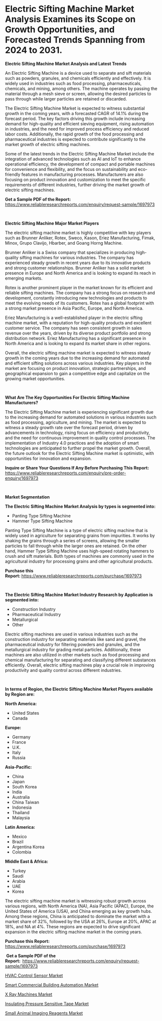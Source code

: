 <p><h1>Electric Sifting Machine Market Analysis Examines its Scope on Growth Opportunities, and Forecasted Trends Spanning from 2024 to 2031.</h1></p><p><strong>Electric Sifting Machine Market Analysis and Latest Trends</strong></p>
<p><p>An Electric Sifting Machine is a device used to separate and sift materials such as powders, granules, and chemicals efficiently and effectively. It is widely used in industries such as food processing, pharmaceuticals, chemicals, and mining, among others. The machine operates by passing the material through a mesh sieve or screen, allowing the desired particles to pass through while larger particles are retained or discarded.</p><p>The Electric Sifting Machine Market is expected to witness substantial growth in the coming years, with a forecasted CAGR of 14.1% during the forecast period. The key factors driving this growth include increasing demand for high-quality and efficient sieving equipment, rising automation in industries, and the need for improved process efficiency and reduced labor costs. Additionally, the rapid growth of the food processing and pharmaceutical industries is expected to contribute significantly to the market growth of electric sifting machines.</p><p>Some of the latest trends in the Electric Sifting Machine Market include the integration of advanced technologies such as AI and IoT to enhance operational efficiency, the development of compact and portable machines for convenience and flexibility, and the focus on sustainability and eco-friendly features in manufacturing processes. Manufacturers are also focusing on product innovation and customization to meet the specific requirements of different industries, further driving the market growth of electric sifting machines.</p></p>
<p><strong>Get a Sample PDF of the Report:&nbsp;</strong> <a href="https://www.reliableresearchreports.com/enquiry/request-sample/1697973">https://www.reliableresearchreports.com/enquiry/request-sample/1697973</a></p>
<p>&nbsp;</p>
<p><strong>Electric Sifting Machine Major Market Players</strong></p>
<p><p>The electric sifting machine market is highly competitive with key players such as Brunner Anliker, Rotex, Sweco, Kason, Eriez Manufacturing, Fimak, Minox, Grupo Clavijo, Hbarber, and Goang Horng Machine. </p><p>Brunner Anliker is a Swiss company that specializes in producing high-quality sifting machines for various industries. The company has experienced steady growth in recent years due to its innovative products and strong customer relationships. Brunner Anliker has a solid market presence in Europe and North America and is looking to expand its reach in emerging markets.</p><p>Rotex is another prominent player in the market known for its efficient and reliable sifting machines. The company has a strong focus on research and development, constantly introducing new technologies and products to meet the evolving needs of its customers. Rotex has a global footprint with a strong market presence in Asia Pacific, Europe, and North America.</p><p>Eriez Manufacturing is a well-established player in the electric sifting machine market, with a reputation for high-quality products and excellent customer service. The company has seen consistent growth in sales revenue over the years, driven by its diverse product portfolio and strong distribution network. Eriez Manufacturing has a significant presence in North America and is looking to expand its market share in other regions.</p><p>Overall, the electric sifting machine market is expected to witness steady growth in the coming years due to the increasing demand for automated and efficient sifting solutions across various industries. Key players in the market are focusing on product innovation, strategic partnerships, and geographical expansion to gain a competitive edge and capitalize on the growing market opportunities.</p></p>
<p>&nbsp;</p>
<p><strong>What Are The Key Opportunities For Electric Sifting Machine Manufacturers?</strong></p>
<p><p>The Electric Sifting Machine market is experiencing significant growth due to the increasing demand for automated solutions in various industries such as food processing, agriculture, and mining. The market is expected to witness a steady growth rate over the forecast period, driven by advancements in technology, rising focus on efficiency and productivity, and the need for continuous improvement in quality control processes. The implementation of Industry 4.0 practices and the adoption of smart technologies are anticipated to further propel the market growth. Overall, the future outlook for the Electric Sifting Machine market is optimistic, with opportunities for innovation and expansion.</p></p>
<p><strong>Inquire or Share Your Questions If Any Before Purchasing This Report:</strong> <a href="https://www.reliableresearchreports.com/enquiry/pre-order-enquiry/1697973">https://www.reliableresearchreports.com/enquiry/pre-order-enquiry/1697973</a></p>
<p>&nbsp;</p>
<p><strong>Market Segmentation</strong></p>
<p><strong>The Electric Sifting Machine Market Analysis by types is segmented into:</strong></p>
<p><ul><li>Panting Type Sifting Machine</li><li>Hammer Type Sifting Machine</li></ul></p>
<p><p>Panting Type Sifting Machine is a type of electric sifting machine that is widely used in agriculture for separating grains from impurities. It works by shaking the grains through a series of screens, allowing the smaller particles to fall through while the larger ones are retained. On the other hand, Hammer Type Sifting Machine uses high-speed rotating hammers to crush and sift materials. Both types of machines are commonly used in the agricultural industry for processing grains and other agricultural products.</p></p>
<p><strong>Purchase this Report:&nbsp;</strong><a href="https://www.reliableresearchreports.com/purchase/1697973">https://www.reliableresearchreports.com/purchase/1697973</a></p>
<p>&nbsp;</p>
<p><strong>The Electric Sifting Machine Market Industry Research by Application is segmented into:</strong></p>
<p><ul><li>Construction Industry</li><li>Pharmaceutical Industry</li><li>Metallurgical</li><li>Other</li></ul></p>
<p><p>Electric sifting machines are used in various industries such as the construction industry for separating materials like sand and gravel, the pharmaceutical industry for filtering powders and granules, and the metallurgical industry for grading metal particles. Additionally, these machines are also utilized in other markets such as food processing and chemical manufacturing for separating and classifying different substances efficiently. Overall, electric sifting machines play a crucial role in improving productivity and quality control across different industries.</p></p>
<p>&nbsp;</p>
<p><strong>In terms of Region, the Electric Sifting Machine Market Players available by Region are:</strong></p>
<p>
    <p> <strong> North America: </strong>
        <ul>
            <li>United States</li>
            <li>Canada</li>
        </ul>
        </p> 
    <p> <strong> Europe: </strong>
        <ul>
            <li>Germany</li>
            <li>France</li>
            <li>U.K.</li>
            <li>Italy</li>
            <li>Russia</li>
        </ul>
        </p> 
    <p> <strong> Asia-Pacific: </strong>
        <ul>
            <li>China</li>
            <li>Japan</li>
            <li>South Korea</li>
            <li>India</li>
            <li>Australia</li>
            <li>China Taiwan</li>
            <li>Indonesia</li>
            <li>Thailand</li>
            <li>Malaysia</li>
        </ul>
        </p> 
    <p> <strong> Latin America: </strong>
        <ul>
            <li>Mexico</li>
            <li>Brazil</li>
            <li>Argentina Korea</li>
            <li>Colombia</li>
        </ul>
        </p> 
    <p> <strong> Middle East & Africa: </strong>
        <ul>
            <li>Turkey</li>
            <li>Saudi</li>
            <li>Arabia</li>
            <li>UAE</li>
            <li>Korea</li>
        </ul>
    </p>
    </p>
<p><p>The electric sifting machine market is witnessing robust growth across various regions, with North America (NA), Asia Pacific (APAC), Europe, the United States of America (USA), and China emerging as key growth hubs. Among these regions, China is anticipated to dominate the market with a market share of 32%, followed by the USA at 26%, Europe at 20%, APAC at 18%, and NA at 4%. These regions are expected to drive significant expansion in the electric sifting machine market in the coming years.</p></p>
<p><strong>Purchase this Report: </strong><a href="https://www.reliableresearchreports.com/purchase/1697973">https://www.reliableresearchreports.com/purchase/1697973</a></p>
<p>&nbsp;<strong>Get a Sample PDF of the Report:&nbsp;&nbsp;</strong><a href="https://www.reliableresearchreports.com/enquiry/request-sample/1697973">https://www.reliableresearchreports.com/enquiry/request-sample/1697973</a></p>
<p><strong></strong></p>
<p><p><a href="https://issuu.com/reportprime-2/docs/hvac-control-sensor-market-size-2030.pptx">HVAC Control Sensor Market</a></p><p><a href="https://medium.com/@jamesvasquez75/smart-commercial-building-automation-market-research-report-its-history-and-forecast-2024-to-2031-4e0987523502">Smart Commercial Building Automation Market</a></p><p><a href="https://github.com/rahu1506/Market-Research-Report-List-3/blob/main/x-ray-machines-market.md">X Ray Machines Market</a></p><p><a href="https://issuu.com/reportprime-2/docs/insulating-pressure-sensitive-tape-market-size-203">Insulating Pressure Sensitive Tape Market</a></p><p><a href="https://github.com/FassouRP/Market-Research-Report-List-3/blob/main/small-animal-imaging-reagents-market.md">Small Animal Imaging Reagents Market</a></p></p>